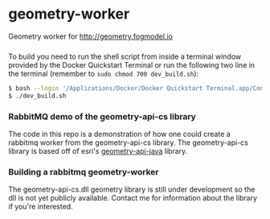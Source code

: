 # geometry-worker
Geometry worker for http://geometry.fogmodel.io

### 
To build you need to run the shell script from inside a terminal window provided by the Docker Quickstart Terminal or run the following two line in the terminal (remember to `sudo chmod 700 dev_build.sh`):
```bash
$ bash --login '/Applications/Docker/Docker Quickstart Terminal.app/Contents/Resources/Scripts/start.sh'
$ ./dev_build.sh
```

### RabbitMQ demo of the geometry-api-cs library
The code in this repo is a demonstration of how one could create a rabbitmq worker from the geometry-api-cs library. The geometry-api-cs library is based off of esri's [geometry-api-java](https://github.com/esri/geometry-api-java) library.

### Building a rabbitmq geometry-worker
The geometry-api-cs.dll geometry library is still under development so the dll is not yet publicly available. Contact me for information about the library if you're interested.
